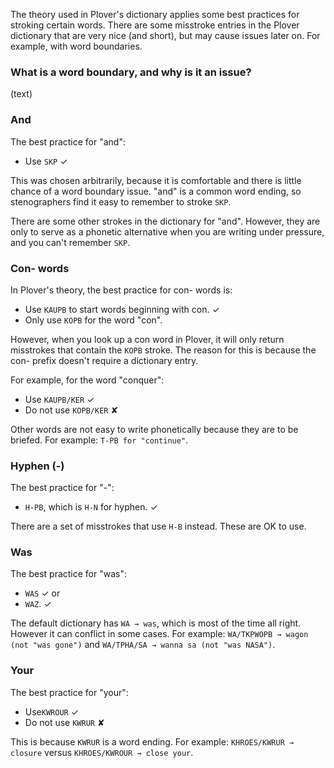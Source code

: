 The theory used in Plover's dictionary applies some best practices for stroking certain words. There are some misstroke entries in the Plover dictionary that are very nice (and short), but may cause issues later on. For example, with word boundaries. 

### What is a word boundary, and why is it an issue?
(text)

### And

The best practice for "and":

* Use `SKP` ✓ 

This was chosen arbitrarily, because it is comfortable and there is little chance of a word boundary issue. "and" is a common word ending, so stenographers find it easy to remember to stroke `SKP`. 

There are some other strokes in the dictionary for "and". However, they are only to serve as a phonetic alternative when you are writing under pressure, and you can't remember `SKP`.  

### Con- words

In Plover's theory, the best practice for con- words is: 

* Use `KAUPB` to start words beginning with con. ✓
* Only use `KOPB` for the word "con". 

However, when you look up a con word in Plover, it will only return misstrokes that contain the `KOPB` stroke. The reason for this is because the con- prefix doesn't require a dictionary entry.

For example, for the word "conquer":

* Use `KAUPB/KER` ✓
* Do not use `KOPB/KER` ✘

Other words are not easy to write phonetically because they are to be briefed. For example: `T-PB for "continue"`.

### Hyphen (-)

The best practice for "-":

* `H-PB`, which is `H-N` for hyphen. ✓ 

There are a set of misstrokes that use `H-B` instead. These are OK to use.

### Was

The best practice for "was":

* `WAS` ✓ or 
* `WAZ`. ✓ 

The default dictionary has `WA → was`, which is most of the time all right. However it can conflict in some cases. For example: `WA/TKPWOPB → wagon (not "was gone")` and `WA/TPHA/SA → wanna sa (not "was NASA")`.

### Your

The best practice for "your":

* Use`KWROUR` ✓
* Do not use `KWRUR` ✘

This is because `KWRUR` is a word ending. For example: `KHROES/KWRUR → closure` versus `KHROES/KWROUR → close your`.

